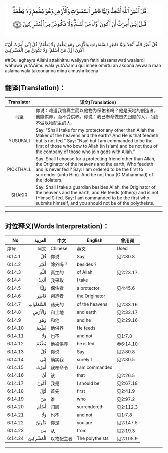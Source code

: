 ![006:014](images/006_014.gif)

#قُلْ أَغَيْرَ اللَّهِ أَتَّخِذُ وَلِيًّا فَاطِرِ السَّمَاوَاتِ وَالْأَرْضِ وَهُوَ يُطْعِمُ وَلَا يُطْعَمُ ۗ قُلْ إِنِّي أُمِرْتُ أَنْ أَكُونَ أَوَّلَ مَنْ أَسْلَمَ ۖ وَلَا تَكُونَنَّ مِنَ الْمُشْرِكِينَ 

##Qul aghayra Allahi attakhithu waliyyan fatiri alssamawati waalardi wahuwa yutAAimu wala yutAAamu qul innee omirtu an akoona awwala man aslama wala takoonanna mina almushrikeena 

## 翻译(Translation)：

| Translator | 译文(Translation)                                            |
| :--------: | ------------------------------------------------------------ |
|    马坚    | 你说：难道我舍真主而以他物为保佑者吗？他是天地的创造者，他能供养，而不受供养。你说：我已奉命做首先归顺的人，而绝不做以物配主的人。 |
|  YUSUFALI  | Say: "Shall I take for my protector any other than Allah the Maker of the heavens and the earth? And He is that feedeth but is not fed." Say: "Nay! but I am commanded to be the first of those who bow to Allah (in Islam) and be not thou of the company of those who join gods with Allah." |
| PICKTHALL  | Say: Shall I choose for a protecting friend other than Allah, the Originator of the heavens and the earth, Who feedeth and is never fed ? Say: I am ordered to be the first to surrender (unto Him). And be not thou (O Muhammad) of the idolaters. |
|   SHAKIR   | Say: Shall I take a guardian besides Allah, the Originator of the heavens and the earth, and He feeds (others) and is not (Himself) fed. Say: I am commanded to be the first who submits himself, and you should not be of the polytheists. |

---

## 对位释义(Words Interpretation)：

| No   | العربية | 中文    | English | 曾用词 |
| ---- | ------: | ------- | ------- | ------ |
| 序号 |    阿文 | Chinese | 英文    | Used   |
| 6:14.1  | قُلْ       | 你说       | Say             | 见2:80.8  |
| 6:14.2  | أَغَيْرَ     | 除外吗？   | besides ?       |           |
| 6:14.3  | اللَّهِ     | 真主的     | of Allah        | 见2:23.17 |
| 6:14.4  | أَتَّخِذُ     | 我采取     | I take          |           |
| 6:14.5  | وَلِيًّا     | 保佑者     | a protector     | 见4:45.6  |
| 6:14.6  | فَاطِرِ     | 创造者     | the Originator  |           |
| 6:14.7  | السَّمَاوَاتِ | 诸天的     | of the heavens  | 见2:33.16 |
| 6:14.8  | وَالْأَرْضِ   | 和土地     | and earth       | 见2:33.17 |
| 6:14.9  | وَهُوَ      | 和他       | and he          | 见2:29.16 |
| 6:14.10 | يُطْعِمُ     | 他供养     | He feeds        |           |
| 6:14.11 | وَلَا      | 也不       | and not         | 见1:7.8   |
| 6:14.12 | يُطْعَمُ     | 他被供养   | he is fed       | 参6:14.10 |
| 6:14.13 | قُلْ       | 你说       | Say             | 见2:80.8  |
| 6:14.14 | إِنِّي      | 确实我     | surely I        | 见2:30.5  |
| 6:14.15 | أُمِرْتُ     | 我奉命令   | I am commanded  |           |
| 6:14.16 | أَنْ       | 该         | that            | 见2:26.5  |
| 6:14.17 | أَكُونَ     | 我是       | I should be     | 见2:67.18 |
| 6:14.18 | أَوَّلَ      | 首先       | first           | 见2:41.9  |
| 6:14.19 | مَنْ       | 谁         | who             | 见2:97.2  |
| 6:14.20 | أَسْلَمَ     | 归顺       | surrendereth    | 见2:112.3 |
| 6:14.21 | وَلَا      | 也不       | and not         | 见1:7.8   |
| 6:14.22 | تَكُونَنَّ    | 你是       | you are         | 见2:147.5 |
| 6:14.23 | مِنَ       | 从         | from            | 见2:19.3 |
| 6:14.24 | الْمُشْرِكِينَ | 以物配主者 | The polytheists | 见2:105.9 |

---
